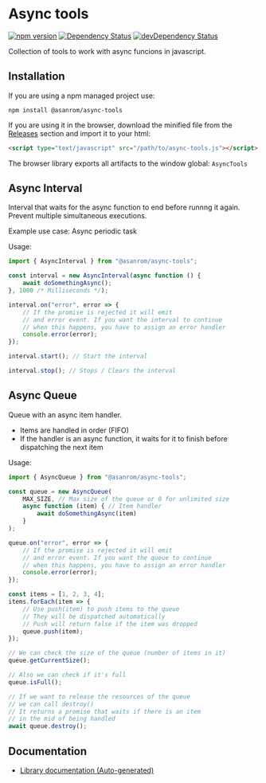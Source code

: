 # Async tools

[![npm version](https://badge.fury.io/js/%40asanrom%2Fasync-tools.svg)](https://badge.fury.io/js/%40asanrom%2Fasync-tools)
[![Dependency Status](https://david-dm.org/AgustinSRG/async-tools.svg)](https://david-dm.org/AgustinSRG/async-tools)
[![devDependency Status](https://david-dm.org/AgustinSRG/async-tools/dev-status.svg)](https://david-dm.org/AgustinSRG/async-tools?type=dev)

Collection of tools to work with async funcions in javascript.

## Installation

If you are using a npm managed project use:

```
npm install @asanrom/async-tools
```

If you are using it in the browser, download the minified file from the [Releases](https://github.com/AgustinSRG/async-tools/tags) section and import it to your html:

```html
<script type="text/javascript" src="/path/to/async-tools.js"></script>
```

The browser library exports all artifacts to the window global: `AsyncTools`

## Async Interval

Interval that waits for the async function to end before runnng it again. Prevent multiple simultaneous executions.

Example use case: Async periodic task

Usage:

```ts
import { AsyncInterval } from "@asanrom/async-tools";

const interval = new AsyncInterval(async function () {
    await doSomethingAsync();
}, 1000 /* Milliseconds */);

interval.on("error", error => {
    // If the promise is rejected it will emit
    // and error event. If you want the interval to continue
    // when this happens, you have to assign an error handler
    console.error(error);
});

interval.start(); // Start the interval

interval.stop(); // Stops / Clears the interval
```

## Async Queue

Queue with an async item handler.

 - Items are handled in order (FIFO)
 - If the handler is an async function, it waits for it to finish before dispatching the next item

Usage:

```ts
import { AsyncQueue } from "@asanrom/async-tools";

const queue = new AsyncQueue(
    MAX_SIZE, // Max size of the queue or 0 for unlimited size
    async function (item) { // Item handler
        await doSomethingAsync(item)
    }
);

queue.on("error", error => {
    // If the promise is rejected it will emit
    // and error event. If you want the queue to continue
    // when this happens, you have to assign an error handler
    console.error(error);
});

const items = [1, 2, 3, 4];
items.forEach(item => {
    // Use push(item) to push items to the queue
    // They will be dispatched automatically
    // Push will return false if the item was dropped
    queue.push(item);
});

// We can check the size of the queue (number of items in it)
queue.getCurrentSize();

// Also we can check if it's full
queue.isFull();

// If we want to release the resources of the queue
// we can call destroy()
// It returns a promise that waits if there is an item
// in the mid of being handled
await queue.destroy();
```

## Documentation

 - [Library documentation (Auto-generated)](https://agustinsrg.github.io/async-tools/)
